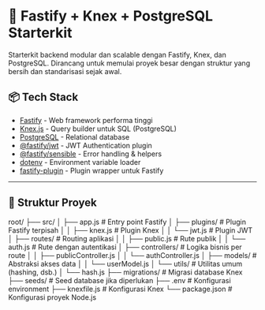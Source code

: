 # 🚀 Fastify + Knex + PostgreSQL Starterkit

Starterkit backend modular dan scalable dengan Fastify, Knex, dan PostgreSQL. Dirancang untuk memulai proyek besar dengan struktur yang bersih dan standarisasi sejak awal.

## 📦 Tech Stack

- [Fastify](https://www.fastify.io/) - Web framework performa tinggi
- [Knex.js](https://knexjs.org/) - Query builder untuk SQL (PostgreSQL)
- [PostgreSQL](https://www.postgresql.org/) - Relational database
- [@fastify/jwt](https://github.com/fastify/fastify-jwt) - JWT Authentication plugin
- [@fastify/sensible](https://github.com/fastify/fastify-sensible) - Error handling & helpers
- [dotenv](https://github.com/motdotla/dotenv) - Environment variable loader
- [fastify-plugin](https://github.com/fastify/fastify-plugin) - Plugin wrapper untuk Fastify

---

## 📁 Struktur Proyek

root/
├── src/
│   ├── app.js                 # Entry point Fastify
│   ├── plugins/               # Plugin Fastify terpisah
│   │   ├── knex.js            # Plugin Knex
│   │   └── jwt.js             # Plugin JWT
│   ├── routes/                # Routing aplikasi
│   │   ├── public.js          # Rute publik
│   │   └── auth.js            # Rute dengan autentikasi
│   ├── controllers/           # Logika bisnis per route
│   │   ├── publicController.js
│   │   └── authController.js
│   ├── models/                # Abstraksi akses data
│   │   └── userModel.js
│   └── utils/                 # Utilitas umum (hashing, dsb.)
│       └── hash.js
├── migrations/                # Migrasi database Knex
├── seeds/                     # Seed database jika diperlukan
├── .env                       # Konfigurasi environment
├── knexfile.js                # Konfigurasi Knex
└── package.json               # Konfigurasi proyek Node.js
